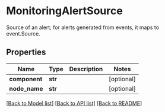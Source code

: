 # MonitoringAlertSource

Source of an alert; for alerts generated from events, it maps to event.Source.
## Properties
Name | Type | Description | Notes
------------ | ------------- | ------------- | -------------
**component** | **str** |  | [optional] 
**node_name** | **str** |  | [optional] 

[[Back to Model list]](../README.md#documentation-for-models) [[Back to API list]](../README.md#documentation-for-api-endpoints) [[Back to README]](../README.md)



